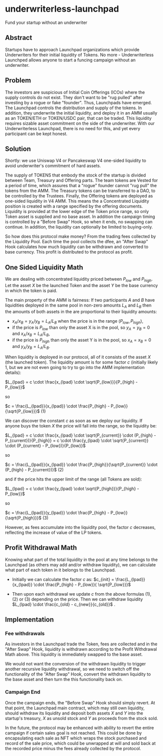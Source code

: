 # underwriterless-launchpad
Fund your startup without an underwriter

## Abstract
Startups have to approach Launchpad organizations which provide Underwriters for their initial liquidity of Tokens. No more - Underwriterless Launchped allows anyone to start a funcing campaign without an underwriter.

## Problem
The investors are suspicious of Initial Coin Offerings (ICOs) where the supply controls do not exist. They don't want to be "rug pulled" after investing by a rogue or fake "founder". Thus, Launchpads have emerged. The Launchpad controls the distribution and supply of the tokens. In addition, they underwrite the initial liquidity, and deploy it in an AMM usually as an TOKEN/ETH or  TOKEN/USDC pair, that can be traded. This liquidity requires sizable asset commitment on the side of the underwriter. With our Underwriterless Launchpad, there is no need for this, and yet every participant can be kept honest.

## Solution

Shortly: we use Uniswap V4 or Pancakeswap V4 one-sided liquidity to avoid underwriter's commitment of hard assets. 

The supply of TOKENS that embody the stock of the startup is divided between Team, Treasury and Offering parts. The team tokens are Vested for a period of time, which assures that a "rogue" founder cannot "rug pull" the tokens from the AMM. The Treasury tokens can be transferred to a DAO, to be controlled by the Trustees. Finally, the Offering tokens are deployed as one-sided liquidity in V4 AMM. This means the a Concentrated Liquidity position is created with a range specified by the offering documents. Liquidity is provided at the lower edge of the Token price range, so only Token asset is supplied and no base asset. In addition the campaign timing is controlled by a "Before Swap" Hook, so when it ends, no swapping can continue. In addition, the liquidity can optionally be limited  to buying-only.

So how does this protocol make money? From the trading fees collected by the Liquidity Pool. Each time the pool collects the dfee, an "After Swap" Hook calculates how much liquidity can be withdrawn and converted to base currency. This profit is distributed to the protocol as profit.

## One Sided Liquidity Math

We are dealing with concentrated liquidity priced between $P_{low}$ and $P_{high}$. Let the asset $X$ be the launched Token and the asset $Y$ be the base currency in which the token is paid.

The main property of the AMM is fairness:
If two participants $A$ and $B$ have liquidities deployed in the same pool in non-zero amounts $L_A$ and $L_B$ then the amounts of both assets in the are proportional to their liquidity amounts: 
- $x_A / x_B = y_A / y_B = L_A / L_B$ when the price is in the range $(P_{low}, P_{high})$,
- if the price is $P_{low}$ than only the asset X is in the pool, so $y_A = y_B = 0$ and $x_A / x_B = L_A / L_B$,
- if the price is $P_{high}$ than only the asset Y is in the pool, so $x_A = x_B = 0$ and $y_A / y_B = L_A / L_B$.

When liquidity is deployed in our protocol, all of it consists of the asset $X$ (the launched token). The liquidity amount is for some factor $c$ (initially likely $1$, but we are not even going to try to go into the AMM implementation details):

$L_{lpad} = c \cdot \frac{x_{lpad} \cdot \sqrt{P_{low}}}{P_{high} - P_{low}}$

so 

$c = \frac{L_{lpad}}{x_{lpad}} \cdot \frac{P_{high} - P_{low}}{\sqrt{P_{low}}}$ (1)

We can discover the constant $c$ as soon as we deploy our liquidity.
If anyone buys the token $X$ the price will fall into the range, 
so the liquidity be:


$L_{lpad} = c \cdot \frac{x_{lpad} \cdot \sqrt{P_{current}} \cdot (P_{high} - P_{current})}{P_{high}} = c \cdot \frac{y_{lpad} \cdot \sqrt{P_{current}} \cdot (P_{current} - P_{low})}{P_{low}}$

so 

$c = \frac{L_{lpad}}{x_{lpad}} \cdot \frac{P_{high}}{\sqrt{P_{current}} \cdot (P_{high} - P_{current})}$ (2)

and if the price hits the upper limit of the range (all Tokens are sold):

$L_{lpad} = c \cdot \frac{y_{lpad} \cdot \sqrt{P_{high}}}{P_{high} - P_{low}}$

so 

$c = \frac{L_{lpad}}{y_{lpad}} \cdot \frac{P_{high} - P_{low}}{\sqrt{P_{high}}}$ (3)

However, as fees accumulate into the liquidity pool, the factor $c$ decreases, reflecting the 
increase of value of the LP tokens.

## Profit Withdrawal Math

Knowing what part of the total liquidity in the pool at any time belongs to the Launchpad (as others may add and/or withdraw liquidity), we can calculate what part of each token in it belongs to the Launchpad.

- Initially we can calculate the factor $c$ as:
$c_{init} = \frac{L_{lpad}}{x_{lpad}} \cdot \frac{P_{high} - P_{low}}{ \sqrt{P_{low}}}$

- Then upon each withdrawal we update $c$ from the above formulas (1), (2) or (3) depending on the price. Then we can withdraw liquidity $L_{lpad} \cdot \frac{c_{old} - c_{new}}{c_{old}}$ .

## Implementation

### Fee withdrawals

As investors in the Launchpad trade the Token, fees are collected and in the "After Swap" Hook, liquidity is withdrawn according to the Profit Withdrawal Math above. This liquidity is immediately swapped to the base asset. 

We would not want the conversion of the withdrawn liquidity to trigger another recursive liquidity withdrawal, so we need to switch off the functionality of the "After Swap" Hook, convert the withdrawn liquidity to the base asset and then turn the this functionality back on.

### Campaign End

Once the campaign ends, the "Before Swap" Hook should simply revert. At that point, the Launchpad main contract, which may still own liquidity, should withdraw its liquidity and deposit both assets $X$ and $Y$ into the startup's treasury, $X$ as unsold stock and $Y$ as
proceeds from the stock sold. 

In the future, the protocol may be enhanced with ability to revert the entire campaign if certain sales goal is not reached. This could be done by encapsulating each sale as NFT which wraps the stock purchased and record of the sale price, which could be unwrapped at will and sold back at the recorded price minus the fees already collected by the protocol.

